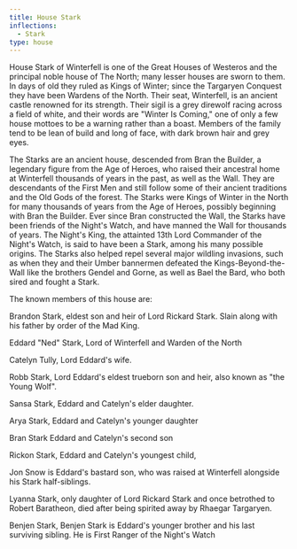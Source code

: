 ```yaml
---
title: House Stark
inflections:
  - Stark
type: house
---
```


House Stark of Winterfell is one of the Great Houses of Westeros and the principal noble house of The North; many lesser houses are sworn to them. In days of old they ruled as Kings of Winter; since the Targaryen Conquest they have been Wardens of the North. Their seat, Winterfell, is an ancient castle renowned for its strength. Their sigil is a grey direwolf racing across a field of white, and their words are "Winter Is Coming," one of only a few house mottoes to be a warning rather than a boast. Members of the family tend to be lean of build and long of face, with dark brown hair and grey eyes.

The Starks are an ancient house, descended from Bran the Builder, a legendary figure from the Age of Heroes, who raised their ancestral home at Winterfell thousands of years in the past, as well as the Wall. They are descendants of the First Men and still follow some of their ancient traditions and the Old Gods of the forest. The Starks were Kings of Winter in the North for many thousands of years from the Age of Heroes, possibly beginning with Bran the Builder. Ever since Bran constructed the Wall, the Starks have been friends of the Night's Watch, and have manned the Wall for thousands of years. The Night's King, the attainted 13th Lord Commander of the Night's Watch, is said to have been a Stark, among his many possible origins. The Starks also helped repel several major wildling invasions, such as when they and their Umber bannermen defeated the Kings-Beyond-the-Wall like the brothers Gendel and Gorne, as well as Bael the Bard, who both sired and fought a Stark.

The known members of this house are:

Brandon Stark, eldest son and heir of Lord Rickard Stark. Slain along with his father by order of the Mad King.

Eddard "Ned" Stark, Lord of Winterfell and Warden of the North

Catelyn Tully, Lord Eddard's wife.

Robb Stark, Lord Eddard's eldest trueborn son and heir, also known as "the Young Wolf".

Sansa Stark, Eddard and Catelyn's elder daughter.

Arya Stark, Eddard and Catelyn's younger daughter

Bran Stark Eddard and Catelyn's second son

Rickon Stark, Eddard and Catelyn's youngest child,

Jon Snow is Eddard's bastard son, who was raised at Winterfell alongside his Stark half-siblings.

Lyanna Stark, only daughter of Lord Rickard Stark and once betrothed to Robert Baratheon, died after being spirited away by Rhaegar Targaryen.

Benjen Stark, Benjen Stark is Eddard's younger brother and his last surviving sibling. He is First Ranger of the Night's Watch


